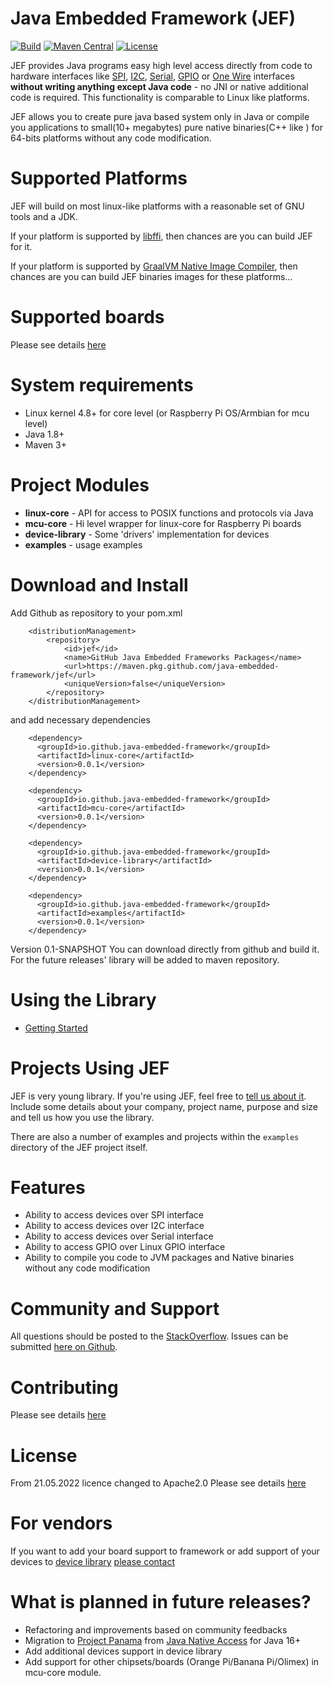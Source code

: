 Java Embedded Framework (JEF)
========================

[![Build](https://github.com/java-embedded-framework/jef/workflows/Build/badge.svg)](https://github.com/java-embedded-framework/jef/actions?query=workflow%3ABuild)
[![Maven Central](https://img.shields.io/maven-central/v/ru.iothub.jef/linux-core.svg?label=Maven%20Central)](https://search.maven.org/artifact/ru.iothub.jef/linux-core)
[![License](https://img.shields.io/badge/License-Apache%202.0-blue.svg)](https://opensource.org/licenses/Apache-2.0)

<!--The definitive JEF reference (including an overview and usage details) 
is in the [JavaDoc](http://java-embedded-framework.github.io/jef/0.1-ALPHA/javadoc/).  
Please read the [overview](http://java-embedded-framework.github.io/jef/0.1-ALPHA/javadoc/overview-summary.html#overview_description).  
Questions, comments, or exploratory conversations should begin on the 
[mailing list](http://groups.google.com/group/jna-users), 
although you may find it easier to find answers to already-solved problems 
on [StackOverflow](http://stackoverflow.com/questions/tagged/jef).
-->

JEF provides Java programs easy high level access directly from code 
to hardware interfaces like [SPI](https://en.wikipedia.org/wiki/Serial_Peripheral_Interface), 
[I2C](https://ru.wikipedia.org/wiki/I%C2%B2C), [Serial](https://en.wikipedia.org/wiki/Serial_port), 
[GPIO](https://en.wikipedia.org/wiki/General-purpose_input/output) or 
[One Wire](https://en.wikipedia.org/wiki/1-Wire) interfaces **without writing 
anything except Java code** - no JNI or native additional code is required. 
This functionality is comparable to Linux like platforms.

JEF allows you to create pure java based system only in Java or compile you applications 
to small(10+ megabytes) pure native binaries(C++ like ) for 64-bits platforms without any code modification. 

Supported Platforms
===================
JEF will build on most linux-like platforms with a reasonable set of GNU tools and a JDK.

If your platform is supported by [libffi](http://en.wikipedia.org/wiki/Libffi), then chances
are you can build JEF for it.

If your platform is supported by [GraalVM Native Image Compiler](https://github.com/graalvm/graalvm-ce-builds/releases/),
then chances are you can build JEF binaries images for these platforms... 

Supported boards
===================
Please see details [here](PLATFORMS.md)


System requirements
===================
* Linux kernel 4.8+ for core level (or Raspberry Pi OS/Armbian for mcu level)
* Java 1.8+
* Maven 3+

Project Modules
==================

* **linux-core** - API for access to POSIX functions and protocols via Java
* **mcu-core** - Hi level wrapper for linux-core for Raspberry Pi boards
* **device-library** - Some 'drivers' implementation for devices
* **examples** - usage examples

Download and Install
========
Add Github as repository to your pom.xml
```
    <distributionManagement>
        <repository>
            <id>jef</id>
            <name>GitHub Java Embedded Frameworks Packages</name>
            <url>https://maven.pkg.github.com/java-embedded-framework/jef</url>
            <uniqueVersion>false</uniqueVersion>
        </repository>
    </distributionManagement>
```

and add necessary dependencies
```
    <dependency>
      <groupId>io.github.java-embedded-framework</groupId>
      <artifactId>linux-core</artifactId>
      <version>0.0.1</version>
    </dependency>
    
    <dependency>
      <groupId>io.github.java-embedded-framework</groupId>
      <artifactId>mcu-core</artifactId>
      <version>0.0.1</version>
    </dependency>
    
    <dependency>
      <groupId>io.github.java-embedded-framework</groupId>
      <artifactId>device-library</artifactId>
      <version>0.0.1</version>
    </dependency>
    
    <dependency>
      <groupId>io.github.java-embedded-framework</groupId>
      <artifactId>examples</artifactId>
      <version>0.0.1</version>
    </dependency>
```
Version 0.1-SNAPSHOT
You can download directly from github and build it.
For the future releases' library will be added to maven repository.


Using the Library
=================
* [Getting Started](GettingStarted.md)

Projects Using JEF
==================
JEF is very young library. If you're using JEF, feel free 
to [tell us about it](mailto:support@iot-hub.ru).  
Include some details about your company, project name, purpose and size and tell us 
how you use the library.

There are also a number of examples and projects within the `examples` directory of the JEF 
project itself.


Features
========
* Ability to access devices over SPI interface
* Ability to access devices over I2C interface
* Ability to access devices over Serial interface
* Ability to access GPIO over Linux GPIO interface
* Ability to compile you code to JVM packages and Native binaries without any code modification 

Community and Support
=====================
All questions should be posted to the [StackOverflow](http://stackoverflow.com/questions/tagged/jef). 
Issues can be submitted [here on Github](https://github.com/java-embedded-framework/jef/issues).

Contributing
============
Please see details [here](CONTRIBUTING.md)

License
=======
From 21.05.2022 licence changed to Apache2.0
Please see details [here](LICENSE)

For vendors
=======
If you want to add your board support to framework or 
add support of your devices to 
[device library](https://github.com/java-embedded-framework/jef/tree/master/device-library/src/main/java/ru/iothub/jef/devices/library) 
[please contact](mailto:support@iot-hub.ru)

What is planned in future releases?
=======
* Refactoring and improvements based on community feedbacks
* Migration to [Project Panama](https://openjdk.java.net/projects/panama/) from [Java Native Access](https://github.com/java-native-access/jna) for Java 16+
* Add additional devices support in device library
* Add support for other chipsets/boards (Orange Pi/Banana Pi/Olimex) in mcu-core module.
